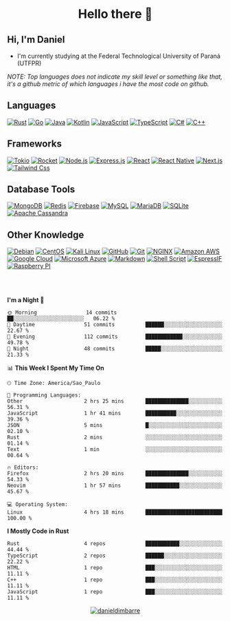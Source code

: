 <h1 align="center">Hello there  👋</h1>

## Hi, I'm Daniel

- I'm currently studying at the Federal Technological University of Paraná (UTFPR)
<!-- - I’m currently learning [...] -->
<!-- - I’m currently working in [...] -->

*NOTE: Top languages does not indicate my skill level or something like that, it's a github metric of which languages i have the most code on github.*

## Languages

[![Rust](https://img.shields.io/badge/Rust-000000?style=for-the-badge&logo=rust&logoColor=white)](https://www.rust-lang.org/)
[![Go](https://img.shields.io/badge/Go-00ADD8?style=for-the-badge&logo=go&logoColor=white)](https://go.dev/)
[![Java](https://img.shields.io/badge/Java-ED8B00?style=for-the-badge&logo=oracle&logoColor=white)](https://oracle.com/java)
[![Kotlin](https://img.shields.io/badge/Kotlin-7F52FF?style=for-the-badge&logo=kotlin&logoColor=white)](https://kotlinlang.org/)
[![JavaScript](https://img.shields.io/badge/JavaScript-323330?style=for-the-badge&logo=javascript&logoColor=F7DF1E)](https://www.javascript.com/)
[![TypeScript](https://img.shields.io/badge/TypeScript-007ACC?style=for-the-badge&logo=typescript&logoColor=white)](https://www.typescriptlang.org/)
[![C#](https://img.shields.io/badge/C%23-239120?style=for-the-badge&logo=c-sharp&logoColor=white)](https://docs.microsoft.com/en-us/dotnet/csharp/language-reference/language-specification/introduction)
[![C++](https://img.shields.io/badge/C%2B%2B-00599C?style=for-the-badge&logo=c%2B%2B&logoColor=white)](https://www.cplusplus.com/)

## Frameworks

[![Tokio](https://img.shields.io/badge/Tokio-000000?style=for-the-badge&logo=chainlink&logoColor=white)](https://tokio.rs/)
[![Rocket](https://img.shields.io/badge/Rocket-d33847?style=for-the-badge&logo=protodotio&logoColor=white)](https://rocket.rs/)
[![Node.js](https://img.shields.io/badge/Node.js-339933?style=for-the-badge&logo=nodedotjs&logoColor=white)](https://nodejs.org/)
[![Express.js](https://img.shields.io/badge/Express.js-404D59?style=for-the-badge&logo=express)](http://expressjs.com/)
[![React](https://img.shields.io/badge/React-20232A?style=for-the-badge&logo=react&logoColor=61DAFB)](https://reactjs.org/)
[![React Native](https://img.shields.io/badge/React_Native-20232A?style=for-the-badge&logo=react&logoColor=61DAFB)](https://reactnative.dev/)
[![Next.js](https://img.shields.io/badge/Next.js-000000?style=for-the-badge&logo=nextdotjs&logoColor=white)](https://nextjs.org/)
[![Tailwind Css](https://img.shields.io/badge/Tailwind_CSS-38B2AC?style=for-the-badge&logo=tailwind-css&logoColor=white)](https://tailwindcss.com/)

## Database Tools

[![MongoDB](https://img.shields.io/badge/MongoDB-47A248?style=for-the-badge&logo=mongodb&logoColor=white)](https://www.mongodb.com/)
[![Redis](https://img.shields.io/badge/Redis-DC382D?style=for-the-badge&logo=redis&logoColor=white)](https://redis.io/)
[![Firebase](https://img.shields.io/badge/Firebase-F6820D?style=for-the-badge&logo=firebase&logoColor=white)](https://firebase.google.com/)
[![MySQL](https://img.shields.io/badge/MySQL-00000F?style=for-the-badge&logo=mysql&logoColor=white)](https://www.mysql.com/)
[![MariaDB](https://img.shields.io/badge/MariaDB-003545?style=for-the-badge&logo=mariadb&logoColor=white)](https://mariadb.com/)
[![SQLite](https://img.shields.io/badge/SQLite-07405E?style=for-the-badge&logo=sqlite&logoColor=white)](https://sqlite.org/index.html)
[![Apache Cassandra](https://img.shields.io/badge/Apache%20Cassandra-1287B1?style=for-the-badge&logo=apachecassandra&logoColor=white)](https://cassandra.apache.org)


## Other Knowledge

[![Debian](https://img.shields.io/badge/Debian-A81D33?style=for-the-badge&logo=debian&logoColor=white)](https://www.debian.org/)
[![CentOS](https://img.shields.io/badge/CentOS-262577?style=for-the-badge&logo=centos&logoColor=white)](https://www.centos.org/)
[![Kali Linux](https://img.shields.io/badge/Kali%20Linux-557C94?style=for-the-badge&logo=kalilinux&logoColor=white)](https://www.kali.org/)
[![GitHub](https://img.shields.io/badge/GitHub-100000?style=for-the-badge&logo=github&logoColor=white)](https://github.com)
[![Git](https://img.shields.io/badge/Git-F05032?style=for-the-badge&logo=Git&logoColor=white)](https://git-scm.com/)
[![NGINX](https://img.shields.io/badge/NGINX-269539?style=for-the-badge&logo=nginx&logoColor=fff)](https://www.nginx.com/)
[![Amazon AWS](https://img.shields.io/badge/Amazon_AWS-232F3E?style=for-the-badge&logo=amazon-aws&logoColor=white)](https://aws.amazon.com/pt/)
[![Google Cloud](https://img.shields.io/badge/Google_Cloud-4285F4?style=for-the-badge&logo=google-cloud&logoColor=white)](https://cloud.google.com/)
[![Microsoft Azure](https://img.shields.io/badge/Microsoft_Azure-0089D6?style=for-the-badge&logo=microsoft-azure&logoColor=white)](https://azure.microsoft.com/pt-br/)
[![Markdown](https://img.shields.io/badge/Markdown-000000?style=for-the-badge&logo=markdown&logoColor=white)](https://www.markdownguide.org/)
[![Shell Script](https://img.shields.io/badge/Shell_Script-121011?style=for-the-badge&logo=gnu-bash&logoColor=white)](https://pt.wikipedia.org/wiki/Shell_script)
[![EspressIF](https://img.shields.io/badge/EspressIF-E7352C?style=for-the-badge&logo=espressif&logoColor=white)](https://www.espressif.com/)
[![Raspberry PI](https://img.shields.io/badge/Raspberry%20PI-A22846?style=for-the-badge&logo=raspberrypi&logoColor=white)](https://www.raspberrypi.com/)

<br />
<br />

<!--START_SECTION:waka-->
**I'm a Night 🦉** 

```text
🌞 Morning                14 commits          ██░░░░░░░░░░░░░░░░░░░░░░░   06.22 % 
🌆 Daytime                51 commits          ██████░░░░░░░░░░░░░░░░░░░   22.67 % 
🌃 Evening                112 commits         ████████████░░░░░░░░░░░░░   49.78 % 
🌙 Night                  48 commits          █████░░░░░░░░░░░░░░░░░░░░   21.33 % 
```


📊 **This Week I Spent My Time On** 

```text
🕑︎ Time Zone: America/Sao_Paulo

💬 Programming Languages: 
Other                    2 hrs 25 mins       ██████████████░░░░░░░░░░░   56.31 % 
JavaScript               1 hr 41 mins        ██████████░░░░░░░░░░░░░░░   39.36 % 
JSON                     5 mins              █░░░░░░░░░░░░░░░░░░░░░░░░   02.10 % 
Rust                     2 mins              ░░░░░░░░░░░░░░░░░░░░░░░░░   01.14 % 
Text                     1 min               ░░░░░░░░░░░░░░░░░░░░░░░░░   00.64 % 

🔥 Editors: 
Firefox                  2 hrs 20 mins       ██████████████░░░░░░░░░░░   54.33 % 
Neovim                   1 hr 57 mins        ███████████░░░░░░░░░░░░░░   45.67 % 

💻 Operating System: 
Linux                    4 hrs 18 mins       █████████████████████████   100.00 % 
```

**I Mostly Code in Rust** 

```text
Rust                     4 repos             ███████████░░░░░░░░░░░░░░   44.44 % 
TypeScript               2 repos             ██████░░░░░░░░░░░░░░░░░░░   22.22 % 
HTML                     1 repo              ███░░░░░░░░░░░░░░░░░░░░░░   11.11 % 
C++                      1 repo              ███░░░░░░░░░░░░░░░░░░░░░░   11.11 % 
JavaScript               1 repo              ███░░░░░░░░░░░░░░░░░░░░░░   11.11 % 
```




<!--END_SECTION:waka-->

<p align="center">
    <a href="https://github.com/danieldimbarre/danieldimbarre">
        <img align="center" src="https://github-readme-stats.anuraghazra1.vercel.app/api?username=danieldimbarre&show_icons=true&theme=radical&line_height=27" alt="danieldimbarre" />
    </a>
</p>
